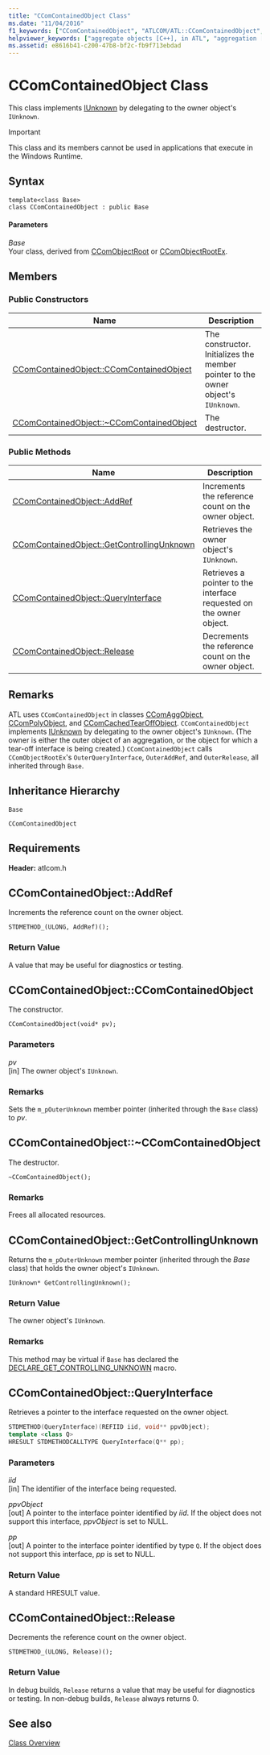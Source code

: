 ```yaml
---
title: "CComContainedObject Class"
ms.date: "11/04/2016"
f1_keywords: ["CComContainedObject", "ATLCOM/ATL::CComContainedObject", "ATLCOM/ATL::CComContainedObject::CComContainedObject", "ATLCOM/ATL::CComContainedObject::AddRef", "ATLCOM/ATL::CComContainedObject::GetControllingUnknown", "ATLCOM/ATL::CComContainedObject::QueryInterface", "ATLCOM/ATL::CComContainedObject::Release"]
helpviewer_keywords: ["aggregate objects [C++], in ATL", "aggregation [C++], ATL objects", "CComContainedObject class"]
ms.assetid: e8616b41-c200-47b8-bf2c-fb9f713ebdad
---
```

# CComContainedObject Class

This class implements [IUnknown](/windows/win32/api/unknwn/nn-unknwn-iunknown) by delegating to the owner object's `IUnknown`.

> [!IMPORTANT]
> This class and its members cannot be used in applications that execute in the Windows Runtime.

## Syntax

```
template<class Base>
class CComContainedObject : public Base
```

#### Parameters

*Base*<br/>
Your class, derived from [CComObjectRoot](../../atl/reference/ccomobjectroot-class.md) or [CComObjectRootEx](../../atl/reference/ccomobjectrootex-class.md).

## Members

### Public Constructors

|Name|Description|
|----------|-----------------|
|[CComContainedObject::CComContainedObject](#ccomcontainedobject)|The constructor. Initializes the member pointer to the owner object's `IUnknown`.|
|[CComContainedObject::~CComContainedObject](#dtor)|The destructor.|

### Public Methods

|Name|Description|
|----------|-----------------|
|[CComContainedObject::AddRef](#addref)|Increments the reference count on the owner object.|
|[CComContainedObject::GetControllingUnknown](#getcontrollingunknown)|Retrieves the owner object's `IUnknown`.|
|[CComContainedObject::QueryInterface](#queryinterface)|Retrieves a pointer to the interface requested on the owner object.|
|[CComContainedObject::Release](#release)|Decrements the reference count on the owner object.|

## Remarks

ATL uses `CComContainedObject` in classes [CComAggObject](../../atl/reference/ccomaggobject-class.md), [CComPolyObject](../../atl/reference/ccompolyobject-class.md), and [CComCachedTearOffObject](../../atl/reference/ccomcachedtearoffobject-class.md). `CComContainedObject` implements [IUnknown](/windows/win32/api/unknwn/nn-unknwn-iunknown) by delegating to the owner object's `IUnknown`. (The owner is either the outer object of an aggregation, or the object for which a tear-off interface is being created.) `CComContainedObject` calls `CComObjectRootEx`'s `OuterQueryInterface`, `OuterAddRef`, and `OuterRelease`, all inherited through `Base`.

## Inheritance Hierarchy

`Base`

`CComContainedObject`

## Requirements

**Header:** atlcom.h

## <a name="addref"></a> CComContainedObject::AddRef

Increments the reference count on the owner object.

```
STDMETHOD_(ULONG, AddRef)();
```

### Return Value

A value that may be useful for diagnostics or testing.

## <a name="ccomcontainedobject"></a> CComContainedObject::CComContainedObject

The constructor.

```
CComContainedObject(void* pv);
```

### Parameters

*pv*<br/>
[in] The owner object's `IUnknown`.

### Remarks

Sets the `m_pOuterUnknown` member pointer (inherited through the `Base` class) to *pv*.

## <a name="dtor"></a> CComContainedObject::~CComContainedObject

The destructor.

```
~CComContainedObject();
```

### Remarks

Frees all allocated resources.

## <a name="getcontrollingunknown"></a> CComContainedObject::GetControllingUnknown

Returns the `m_pOuterUnknown` member pointer (inherited through the *Base* class) that holds the owner object's `IUnknown`.

```
IUnknown* GetControllingUnknown();
```

### Return Value

The owner object's `IUnknown`.

### Remarks

This method may be virtual if `Base` has declared the [DECLARE_GET_CONTROLLING_UNKNOWN](aggregation-and-class-factory-macros.md#declare_get_controlling_unknown) macro.

## <a name="queryinterface"></a> CComContainedObject::QueryInterface

Retrieves a pointer to the interface requested on the owner object.

```cpp
STDMETHOD(QueryInterface)(REFIID iid, void** ppvObject);
template <class Q>
HRESULT STDMETHODCALLTYPE QueryInterface(Q** pp);
```

### Parameters

*iid*<br/>
[in] The identifier of the interface being requested.

*ppvObject*<br/>
[out] A pointer to the interface pointer identified by *iid*. If the object does not support this interface, *ppvObject* is set to NULL.

*pp*<br/>
[out] A pointer to the interface pointer identified by type `Q`. If the object does not support this interface, *pp* is set to NULL.

### Return Value

A standard HRESULT value.

## <a name="release"></a> CComContainedObject::Release

Decrements the reference count on the owner object.

```
STDMETHOD_(ULONG, Release)();
```

### Return Value

In debug builds, `Release` returns a value that may be useful for diagnostics or testing. In non-debug builds, `Release` always returns 0.

## See also

[Class Overview](../../atl/atl-class-overview.md)

